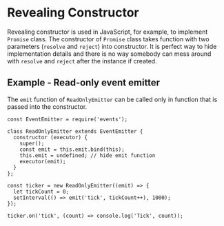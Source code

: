 # Revealing Constructor

Revealing constructor is used in JavaScript, for example, to implement `Promise` class. The constructor of `Promise` class takes function with two parameters \(`resolve` and `reject`\) into constructor. It is perfect way to hide implementation details and there is no way somebody can mess around with `resolve` and `reject` after the instance if created.

## Example - Read-only event emitter

The `emit` function of `ReadOnlyEmitter` can be called only in function that is passed into the constructor. 

```
const EventEmitter = require('events');

class ReadOnlyEmitter extends EventEmitter {
  constructor (executor) {
    super();
    const emit = this.emit.bind(this);
    this.emit = undefined; // hide emit function
    executor(emit);
  }
};

const ticker = new ReadOnlyEmitter((emit) => {
  let tickCount = 0;
  setInterval(() => emit('tick', tickCount++), 1000);
});

ticker.on('tick', (count) => console.log('Tick', count));
```




